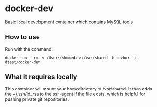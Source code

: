 # docker-dev

Basic local development container which contains MySQL tools

## How to use

Run with the command:

```
docker run --rm -v /Users/<homedir>:/var/shared -h devbox -it dtest/docker-dev
```

## What it requires locally

This container will mount your homedirectory to /var/shared. It then adds the ~/.ssh/id_rsa to the ssh-agent if the file exists, which is helpful for pushing private git repositories.